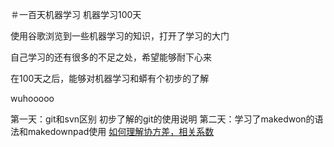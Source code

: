 ＃一百天机器学习
机器学习100天

使用谷歌浏览到一些机器学习的知识，打开了学习的大门

自己学习的还有很多的不足之处，希望能够耐下心来

在100天之后，能够对机器学习和蟒有个初步的了解

wuhooooo

第一天：git和svn区别
初步了解的git的使用说明
第二天：学习了makedwon的语法和makedownpad使用
[如何理解协方差，相关系数](https://www.matongxue.com/madocs/568.html)
